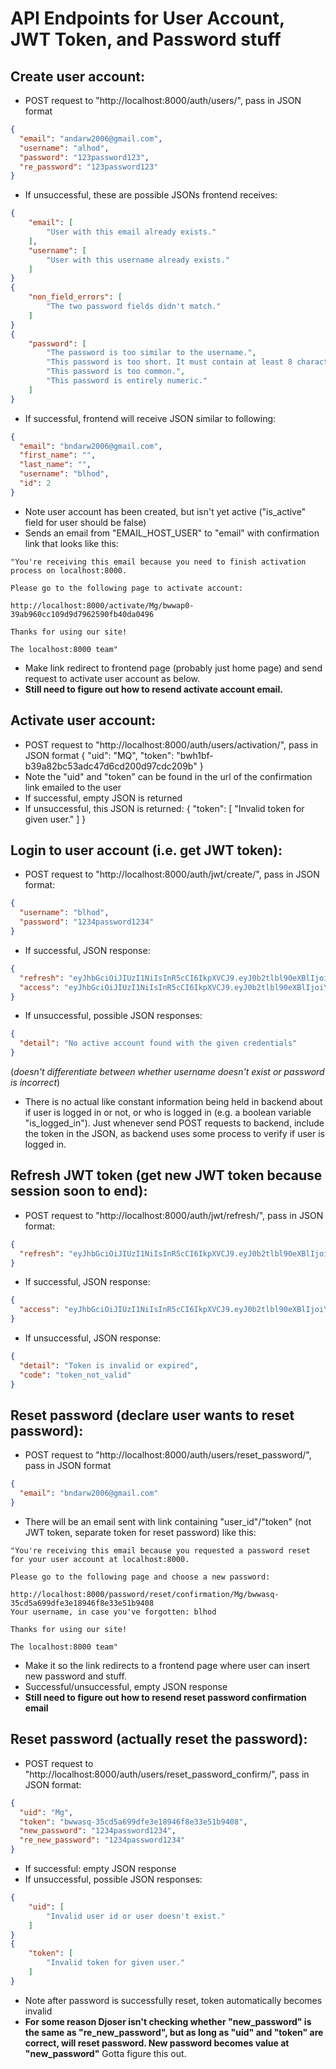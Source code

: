 # API Endpoints for User Account, JWT Token, and Password stuff

## Create user account:

- POST request to "http://localhost:8000/auth/users/", pass in JSON format

```json
{
  "email": "andarw2006@gmail.com",
  "username": "alhod",
  "password": "123password123",
  "re_password": "123password123"
}
```

- If unsuccessful, these are possible JSONs frontend receives:

```json
{
    "email": [
        "User with this email already exists."
    ],
    "username": [
        "User with this username already exists."
    ]
}
{
    "non_field_errors": [
        "The two password fields didn't match."
    ]
}
{
    "password": [
        "The password is too similar to the username.",
        "This password is too short. It must contain at least 8 characters.",
        "This password is too common.",
        "This password is entirely numeric."
    ]
}
```

- If successful, frontend will receive JSON similar to following:

```json
{
  "email": "bndarw2006@gmail.com",
  "first_name": "",
  "last_name": "",
  "username": "blhod",
  "id": 2
}
```

- Note user account has been created, but isn't yet active ("is_active" field for user should be false)
- Sends an email from "EMAIL_HOST_USER" to "email" with confirmation link that looks like this:

```
"You're receiving this email because you need to finish activation process on localhost:8000.

Please go to the following page to activate account:

http://localhost:8000/activate/Mg/bwwap0-39ab960cc109d9d7962590fb40da0496

Thanks for using our site!

The localhost:8000 team"

```

- Make link redirect to frontend page (probably just home page) and send request to activate user account as below.
- **Still need to figure out how to resend activate account email.**

## Activate user account:

- POST request to "http://localhost:8000/auth/users/activation/", pass in JSON format
  {
  "uid": "MQ",
  "token": "bwh1bf-b39a82bc53adc47d6cd200d97cdc209b"
  }
- Note the "uid" and "token" can be found in the url of the confirmation link emailed to the user
- If successful, empty JSON is returned
- If unsuccessful, this JSON is returned:
  {
  "token": [
  "Invalid token for given user."
  ]
  }

## Login to user account (i.e. get JWT token):

- POST request to "http://localhost:8000/auth/jwt/create/", pass in JSON format:

```json
{
  "username": "blhod",
  "password": "1234password1234"
}
```

- If successful, JSON response:

```json
{
  "refresh": "eyJhbGciOiJIUzI1NiIsInR5cCI6IkpXVCJ9.eyJ0b2tlbl90eXBlIjoicmVmcmVzaCIsImV4cCI6MTY5ODExMTI3OCwiaWF0IjoxNjk4MDI0ODc4LCJqdGkiOiI4OTVkZDE3NjJjNDc0MzNlOWM1ZDg5NWIzZDM0NjlkMCIsInVzZXJfaWQiOjJ9.WIDxI88H8Tq5_eXtjISrQ6xWD-1qlDyqEmBvR4l9LKQ",
  "access": "eyJhbGciOiJIUzI1NiIsInR5cCI6IkpXVCJ9.eyJ0b2tlbl90eXBlIjoiYWNjZXNzIiwiZXhwIjoxNjk4MDI1MTc4LCJpYXQiOjE2OTgwMjQ4NzgsImp0aSI6IjQ4M2I3ODgzYzY3ZDQ2NWE5NDM1N2Q1M2E3N2QwMTczIiwidXNlcl9pZCI6Mn0.bD3OJcGxAyvjoZWE-xSvbdpgeL4jlG2A6D7u2qchRqc"
}
```

- If unsuccessful, possible JSON responses:

```json
{
  "detail": "No active account found with the given credentials"
}
```

(_doesn't differentiate between whether username doesn't exist or password is incorrect_)

- There is no actual like constant information being held in backend about if user is logged in or not, or who is logged in (e.g. a boolean variable "is_logged_in"). Just whenever send POST requests to backend, include the token in the JSON, as backend uses some process to verify if user is logged in.

## Refresh JWT token (get new JWT token because session soon to end):

- POST request to "http://localhost:8000/auth/jwt/refresh/", pass in JSON format:

```json
{
  "refresh": "eyJhbGciOiJIUzI1NiIsInR5cCI6IkpXVCJ9.eyJ0b2tlbl90eXBlIjoicmVmcmVzaCIsImV4cCI6MTY5ODc5MDU5MiwiaWF0IjoxNjk4NzA0MTkyLCJqdGkiOiIxNDE0ZjUwN2MyYWU0NGVhYTdkZTZkNWY4NDAzYmM0YyIsInVzZXJfaWQiOjJ9.aZrlWaW34prPDBrjlGSWs58ywLl5stkdWMjJ-WdmkQQ"
}
```

- If successful, JSON response:

```json
{
  "access": "eyJhbGciOiJIUzI1NiIsInR5cCI6IkpXVCJ9.eyJ0b2tlbl90eXBlIjoiYWNjZXNzIiwiZXhwIjoxNjk4NzA0NTIwLCJpYXQiOjE2OTg3MDQxOTIsImp0aSI6IjI5MTkzYTAzODhjMDRlY2FhMzE1MTJjOTYxMTYyYzNiIiwidXNlcl9pZCI6Mn0.fb3YcF3hV5rgTQhRKsh0KCefdNibPClO7XuBb7WpmCA"
}
```

- If unsuccessful, JSON response:

```json
{
  "detail": "Token is invalid or expired",
  "code": "token_not_valid"
}
```

## Reset password (declare user wants to reset password):

- POST request to "http://localhost:8000/auth/users/reset_password/", pass in JSON format

```json
{
  "email": "bndarw2006@gmail.com"
}
```

- There will be an email sent with link containing "user_id"/"token" (not JWT token, separate token for reset password) like this:

```
"You're receiving this email because you requested a password reset for your user account at localhost:8000.

Please go to the following page and choose a new password:

http://localhost:8000/password/reset/confirmation/Mg/bwwasq-35cd5a699dfe3e18946f8e33e51b9408
Your username, in case you've forgotten: blhod

Thanks for using our site!

The localhost:8000 team"
```

- Make it so the link redirects to a frontend page where user can insert new password and stuff.
- Successful/unsuccessful, empty JSON response
- **Still need to figure out how to resend reset password confirmation email**

## Reset password (actually reset the password):

- POST request to "http://localhost:8000/auth/users/reset_password_confirm/", pass in JSON format:

```json
{
  "uid": "Mg",
  "token": "bwwasq-35cd5a699dfe3e18946f8e33e51b9408",
  "new_password": "1234password1234",
  "re_new_password": "1234password1234"
}
```

- If successful: empty JSON response
- If unsuccessful, possible JSON responses:

```json
{
    "uid": [
        "Invalid user id or user doesn't exist."
    ]
}
{
    "token": [
        "Invalid token for given user."
    ]
}

```

- Note after password is successfully reset, token automatically becomes invalid
- **For some reason Djoser isn't checking whether "new_password" is the same as "re_new_password", but as long as "uid" and "token" are correct, will reset password. New password becomes value at "new_password"** Gotta figure this out.
